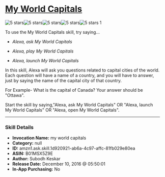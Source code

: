 # [My World Capitals](http://alexa.amazon.com/#skills/amzn1.ask.skill.1d920921-ab6a-4c97-affc-81fb029e80ea)
![5 stars](../../images/ic_star_black_18dp_1x.png)![5 stars](../../images/ic_star_black_18dp_1x.png)![5 stars](../../images/ic_star_black_18dp_1x.png)![5 stars](../../images/ic_star_black_18dp_1x.png)![5 stars](../../images/ic_star_black_18dp_1x.png) 1

To use the My World Capitals skill, try saying...

* *Alexa, ask My World Capitals*

* *Alexa, play My World Capitals*

* *Alexa, launch My World Capitals*

In this skill, Alexa will ask you questions related to capital cities of the world. Each question will have a name of a country, and you will have to answer, just by saying the name of the capital city of that country.

For Example-  What is the capital of Canada?
Your answer should be "Ottawa".

Start the skill by saying,"Alexa, ask My World Capitals" OR "Alexa, launch My World Capitals"  OR "Alexa, open My World Capitals".

***

### Skill Details

* **Invocation Name:** my world capitals
* **Category:** null
* **ID:** amzn1.ask.skill.1d920921-ab6a-4c97-affc-81fb029e80ea
* **ASIN:** B01MSX5Z9E
* **Author:** Subodh Keskar
* **Release Date:** December 10, 2016 @ 05:50:01
* **In-App Purchasing:** No
